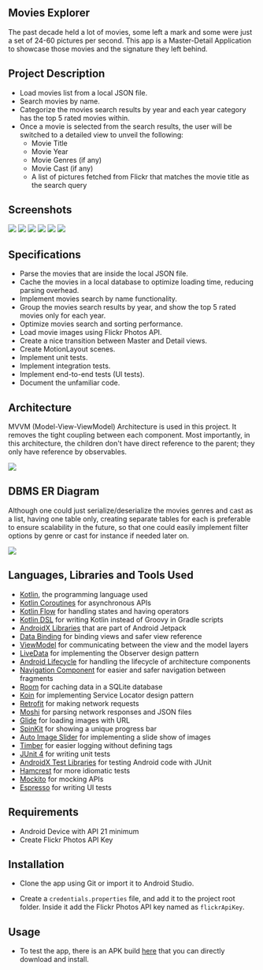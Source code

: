 ## Movies Explorer

The past decade held a lot of movies, some left a mark and some were just a set of 24-60 pictures per second. This app is a Master-Detail Application to showcase those movies and the signature they left behind.

## Project Description

- Load movies list from a local JSON file.
- Search movies by name.
- Categorize the movies search results by year and each year category has the top 5 rated movies within.
- Once a movie is selected from the search results, the user will be switched to a detailed view to unveil the
  following:
    - Movie Title
    - Movie Year
    - Movie Genres (if any)
    - Movie Cast (if any)
    - A list of pictures fetched from Flickr that matches the movie title as the search query

## Screenshots

<img src="https://github.com/HusseinElFeky/movies-explorer/blob/master/screenshots/screenshot_1.png"></a>
<img src="https://github.com/HusseinElFeky/movies-explorer/blob/master/screenshots/screenshot_2.png"></a>
<img src="https://github.com/HusseinElFeky/movies-explorer/blob/master/screenshots/screenshot_3.png"></a>
<img src="https://github.com/HusseinElFeky/movies-explorer/blob/master/screenshots/screenshot_4.png"></a>
<img src="https://github.com/HusseinElFeky/movies-explorer/blob/master/screenshots/screenshot_5.png"></a>
<img src="https://github.com/HusseinElFeky/movies-explorer/blob/master/screenshots/screenshot_6.png"></a>

## Specifications

- Parse the movies that are inside the local JSON file.
- Cache the movies in a local database to optimize loading time, reducing parsing overhead.
- Implement movies search by name functionality.
- Group the movies search results by year, and show the top 5 rated movies only for each year.
- Optimize movies search and sorting performance.
- Load movie images using Flickr Photos API.
- Create a nice transition between Master and Detail views.
- Create MotionLayout scenes.
- Implement unit tests.
- Implement integration tests.
- Implement end-to-end tests (UI tests).
- Document the unfamiliar code.

## Architecture

MVVM (Model-View-ViewModel) Architecture is used in this project. It removes the tight coupling between each component. Most importantly, in this architecture, the children don't have direct reference to the parent; they only have reference by observables.

<img src="https://github.com/HusseinElFeky/movies-explorer/blob/master/screenshots/mvvm_architecture.png"></a>

## DBMS ER Diagram

Although one could just serialize/deserialize the movies genres and cast as a list, having one table only, creating separate tables for each is preferable to ensure scalability in the future, so that one could easily implement filter options by genre or cast for instance if needed later on.

<img src="https://github.com/HusseinElFeky/movies-explorer/blob/master/screenshots/dbms_er_diagram.png"></a>

## Languages, Libraries and Tools Used

* [Kotlin](https://kotlinlang.org/), the programming language used
* [Kotlin Coroutines](https://developer.android.com/kotlin/coroutines) for asynchronous APIs
* [Kotlin Flow](https://developer.android.com/kotlin/flow) for handling states and having operators
* [Kotlin DSL](https://docs.gradle.org/current/userguide/kotlin_dsl.html) for writing Kotlin instead of Groovy in Gradle scripts
* [AndroidX Libraries](https://developer.android.com/jetpack/androidx) that are part of Android Jetpack
* [Data Binding](https://developer.android.com/topic/libraries/data-binding) for binding views and safer view reference
* [ViewModel](https://developer.android.com/topic/libraries/architecture/viewmodel) for communicating between the view and the model layers
* [LiveData](https://developer.android.com/topic/libraries/architecture/livedata) for implementing the Observer design pattern
* [Android Lifecycle](https://developer.android.com/topic/libraries/architecture/lifecycle) for handling the lifecycle of architecture components
* [Navigation Component](https://developer.android.com/guide/navigation) for easier and safer navigation between fragments
* [Room](https://developer.android.com/training/data-storage/room) for caching data in a SQLite database
* [Koin](https://github.com/InsertKoinIO/koin) for implementing Service Locator design pattern
* [Retrofit](https://github.com/square/retrofit) for making network requests
* [Moshi](https://github.com/square/moshi) for parsing network responses and JSON files
* [Glide](https://github.com/bumptech/glide) for loading images with URL
* [SpinKit](https://github.com/ybq/Android-SpinKit) for showing a unique progress bar
* [Auto Image Slider](https://github.com/smarteist/Android-Image-Slider) for implementing a slide show of images
* [Timber](https://github.com/JakeWharton/timber) for easier logging without defining tags
* [JUnit 4](https://junit.org/junit4/) for writing unit tests
* [AndroidX Test Libraries](https://developer.android.com/training/testing/set-up-project) for testing Android code with JUnit
* [Hamcrest](http://hamcrest.org/JavaHamcrest/tutorial) for more idiomatic tests
* [Mockito](https://github.com/mockito/mockito) for mocking APIs
* [Espresso](https://developer.android.com/training/testing/espresso) for writing UI tests

## Requirements

- Android Device with API 21 minimum
- Create Flickr Photos API Key

## Installation

- Clone the app using Git or import it to Android Studio.

- Create a `credentials.properties` file, and add it to the project root folder. Inside it add the Flickr Photos API key named as `flickrApiKey`.

## Usage

- To test the app, there is an APK build [here](https://github.com/HusseinElFeky/movies-explorer/raw/movies_explorer.apk) that you can directly download and install.
